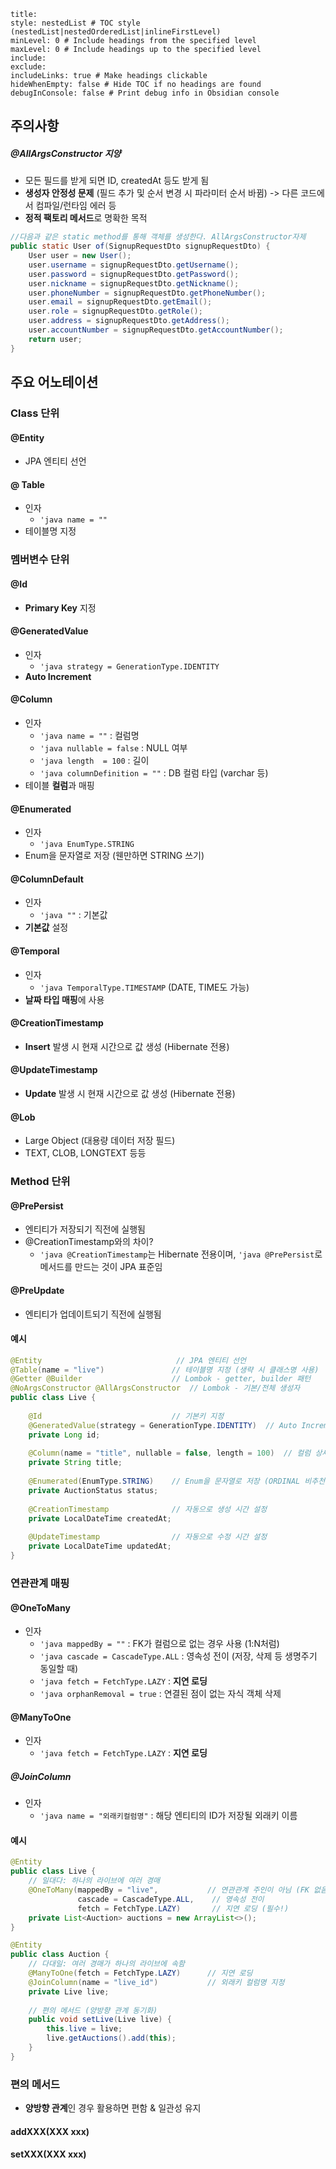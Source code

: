 
```table-of-contents
title: 
style: nestedList # TOC style (nestedList|nestedOrderedList|inlineFirstLevel)
minLevel: 0 # Include headings from the specified level
maxLevel: 0 # Include headings up to the specified level
include: 
exclude: 
includeLinks: true # Make headings clickable
hideWhenEmpty: false # Hide TOC if no headings are found
debugInConsole: false # Print debug info in Obsidian console
```
## 주의사항
##### @AllArgsConstructor 지양
- 모든 필드를 받게 되면 ID, createdAt 등도 받게 됨
- **생성자 안정성 문제** (필드 추가 및 순서 변경 시 파라미터 순서 바뀜) -> 다른 코드에서 컴파일/런타임 에러 등
- **정적 팩토리 메서드**로 명확한 목적

```java
//다음과 같은 static method를 통해 객체를 생성한다. AllArgsConstructor자제
public static User of(SignupRequestDto signupRequestDto) {
	User user = new User();
	user.username = signupRequestDto.getUsername();
	user.password = signupRequestDto.getPassword();
	user.nickname = signupRequestDto.getNickname();
	user.phoneNumber = signupRequestDto.getPhoneNumber();
	user.email = signupRequestDto.getEmail();
	user.role = signupRequestDto.getRole();
	user.address = signupRequestDto.getAddress();
	user.accountNumber = signupRequestDto.getAccountNumber();
	return user;
}
```
## 주요 어노테이션
### Class 단위
#### @Entity
- JPA 엔티티 선언
#### @ Table
- 인자
	- `'java name = ""`
- 테이블명 지정
### 멤버변수 단위
#### @Id
- **Primary Key** 지정
#### @GeneratedValue
- 인자
	- `'java strategy = GenerationType.IDENTITY`
- **Auto Increment**
#### @Column
- 인자
	- `'java name = ""` : 컬럼명
	- `'java nullable = false` : NULL 여부
	- `'java length  = 100` : 길이
	- `'java columnDefinition = ""` : DB 컬럼 타입 (varchar 등)
- 테이블 **컬럼**과 매핑
#### @Enumerated
- 인자
	- `'java EnumType.STRING`
- Enum을 문자열로 저장 (웬만하면 STRING 쓰기)
#### @ColumnDefault
- 인자
	- `'java ""` : 기본값
- **기본값** 설정
#### @Temporal
- 인자
	- `'java TemporalType.TIMESTAMP` (DATE, TIME도 가능)
- **날짜 타입 매핑**에 사용
#### @CreationTimestamp
- **Insert** 발생 시 현재 시간으로 값 생성 (Hibernate 전용)
#### @UpdateTimestamp
- **Update** 발생 시 현재 시간으로 값 생성 (Hibernate 전용)
#### @Lob
- Large Object (대용량 데이터 저장 필드)
- TEXT, CLOB, LONGTEXT 등등
### Method 단위
#### @PrePersist
- 엔티티가 저장되기 직전에 실행됨
- @CreationTimestamp와의 차이?
	- `'java @CreationTimestamp`는 Hibernate 전용이며, `'java @PrePersist`로 메서드를 만드는 것이 JPA 표준임
#### @PreUpdate
- 엔티티가 업데이트되기 직전에 실행됨
#### 예시
```java
@Entity                              // JPA 엔티티 선언
@Table(name = "live")               // 테이블명 지정 (생략 시 클래스명 사용)
@Getter @Builder                    // Lombok - getter, builder 패턴
@NoArgsConstructor @AllArgsConstructor  // Lombok - 기본/전체 생성자
public class Live {
    
    @Id                             // 기본키 지정
    @GeneratedValue(strategy = GenerationType.IDENTITY)  // Auto Increment
    private Long id;
    
    @Column(name = "title", nullable = false, length = 100)  // 컬럼 상세 설정
    private String title;
    
    @Enumerated(EnumType.STRING)    // Enum을 문자열로 저장 (ORDINAL 비추천)
    private AuctionStatus status;
    
    @CreationTimestamp              // 자동으로 생성 시간 설정
    private LocalDateTime createdAt;
    
    @UpdateTimestamp                // 자동으로 수정 시간 설정
    private LocalDateTime updatedAt;
}
```
### 연관관계 매핑
#### @OneToMany
- 인자
	- `'java mappedBy = ""` : FK가 컬럼으로 없는 경우 사용 (1:N처럼)
	- `'java cascade = CascadeType.ALL` : 영속성 전이 (저장, 삭제 등 생명주기 동일할 때)
	- `'java fetch = FetchType.LAZY` : **지연 로딩**
	- `'java orphanRemoval = true` : 연결된 점이 없는 자식 객체 삭제
#### @ManyToOne
- 인자
	- `'java fetch = FetchType.LAZY` : **지연 로딩**
##### @JoinColumn
- 인자
	- `'java name = "외래키컬럼명"` : 해당 엔티티의 ID가 저장될 외래키 이름
#### 예시
```java
@Entity
public class Live {
    // 일대다: 하나의 라이브에 여러 경매
    @OneToMany(mappedBy = "live",           // 연관관계 주인이 아님 (FK 없음)
               cascade = CascadeType.ALL,    // 영속성 전이
               fetch = FetchType.LAZY)       // 지연 로딩 (필수!)
    private List<Auction> auctions = new ArrayList<>();
}

@Entity  
public class Auction {
    // 다대일: 여러 경매가 하나의 라이브에 속함
    @ManyToOne(fetch = FetchType.LAZY)      // 지연 로딩
    @JoinColumn(name = "live_id")           // 외래키 컬럼명 지정
    private Live live;
    
    // 편의 메서드 (양방향 관계 동기화)
    public void setLive(Live live) {
        this.live = live;
        live.getAuctions().add(this);
    }
}
```
### 편의 메서드
- **양방향 관계**인 경우 활용하면 편함 & 일관성 유지
#### addXXX(XXX xxx)
#### setXXX(XXX xxx)

